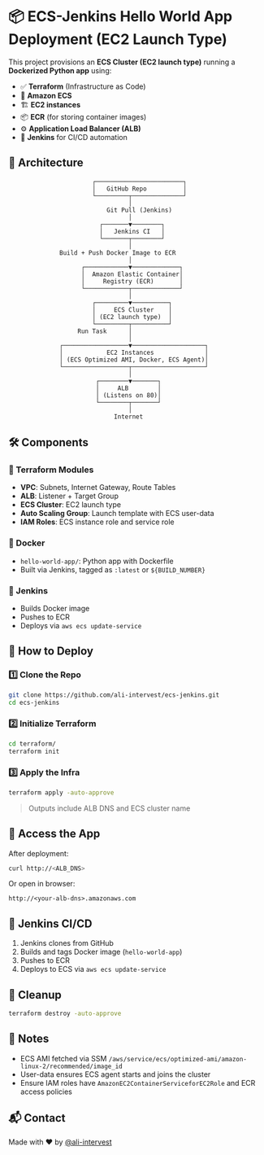 # 📦 ECS-Jenkins Hello World App Deployment (EC2 Launch Type)

This project provisions an **ECS Cluster (EC2 launch type)** running a **Dockerized Python app** using:

- ✅ **Terraform** (Infrastructure as Code)
- 🚀 **Amazon ECS**
- 🏗️ **EC2 instances**
- 📦 **ECR** (for storing container images)
- ⚙️ **Application Load Balancer (ALB)**
- 🤖 **Jenkins** for CI/CD automation

## 🧱 Architecture

```
                       ┌────────────────────────┐
                       │   GitHub Repo          │
                       └─────────┬──────────────┘
                                 │
                           Git Pull (Jenkins)
                                 │
                         ┌───────▼────────┐
                         │   Jenkins CI   │
                         └───────┬────────┘
                                 │
              Build + Push Docker Image to ECR
                                 │
                    ┌────────────▼─────────────┐
                    │  Amazon Elastic Container│
                    │     Registry (ECR)       │
                    └────────────┬─────────────┘
                                 │
                       ┌─────────▼──────────┐
                       │     ECS Cluster    │
                       │ (EC2 launch type)  │
                       └─────────┬──────────┘
                   Run Task      │
                                 │
              ┌──────────────────▼────────────────────┐
              │            EC2 Instances              │
              │ (ECS Optimized AMI, Docker, ECS Agent)│
              └──────────────────┬────────────────────┘
                                 │
                        ┌────────▼───────┐
                        │     ALB        │
                        │ (Listens on 80)│
                        └────────┬───────┘
                                 │
                             Internet
```

## 🛠️ Components

### 📁 Terraform Modules

- **VPC**: Subnets, Internet Gateway, Route Tables
- **ALB**: Listener + Target Group
- **ECS Cluster**: EC2 launch type
- **Auto Scaling Group**: Launch template with ECS user-data
- **IAM Roles**: ECS instance role and service role

### 🐳 Docker

- `hello-world-app/`: Python app with Dockerfile
- Built via Jenkins, tagged as `:latest` or `${BUILD_NUMBER}`

### 🤖 Jenkins

- Builds Docker image
- Pushes to ECR
- Deploys via `aws ecs update-service`

## 🚀 How to Deploy

### 1️⃣ Clone the Repo

```bash
git clone https://github.com/ali-intervest/ecs-jenkins.git
cd ecs-jenkins
```

### 2️⃣ Initialize Terraform

```bash
cd terraform/
terraform init
```

### 3️⃣ Apply the Infra

```bash
terraform apply -auto-approve
```

> Outputs include ALB DNS and ECS cluster name

## 🧪 Access the App

After deployment:

```bash
curl http://<ALB_DNS>
```

Or open in browser:

```
http://<your-alb-dns>.amazonaws.com
```

## 🔄 Jenkins CI/CD

1. Jenkins clones from GitHub
2. Builds and tags Docker image (`hello-world-app`)
3. Pushes to ECR
4. Deploys to ECS via `aws ecs update-service`

## 🧹 Cleanup

```bash
terraform destroy -auto-approve
```

## 🧾 Notes

- ECS AMI fetched via SSM `/aws/service/ecs/optimized-ami/amazon-linux-2/recommended/image_id`
- User-data ensures ECS agent starts and joins the cluster
- Ensure IAM roles have `AmazonEC2ContainerServiceforEC2Role` and ECR access policies

## 📬 Contact

Made with ❤️ by [@ali-intervest](https://github.com/ali-intervest)
